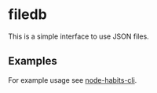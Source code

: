 

filedb
======

This is a simple interface to use JSON files.

Examples
--------

For example usage see [node-habits-cli](https://github.com/jheusala/node-habits-cli).
